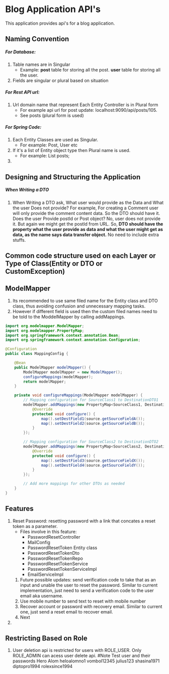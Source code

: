 # Blog Application API's
This application provides api's for a blog application.

## Naming Convention

##### For Database:
1. Table names are in Singular
	* Example: **post** table for storing all the post. **user** table for storing all the user. 
2. Fields are singular or plural based on situation

##### For Rest API url:
1. Url domain name that represent Each Entity Controller is in Plural form
	* For example api url for post update: localhost:9090/api/posts/105.
	* See posts (plural form is used)

##### For Spring Code:
1. Each Entity Classes are used as Singular.
	* For example: Post, User etc
2. If it's a list of Entity object type then Plural name is used.
	* For example: List<Post> posts;
3. 

## Designing and Structuring the Application
##### When Writing a DTO
1. When Writing a DTO ask, What user would provide as the Data and What the user Does not provide? For example, For creating a Comment user will only provide the comment content data. So the DTO should have it. Does the user Provide postId or Post object? No, user does not provide it. But again we might get the postId from URL. So, **DTO should have the property what the user provide as data and what the user might get as data, as the name says data transfer object.** No need to include extra stuffs.

## Common code structure used on each Layer or Type of Class(Entity or DTO or CustomException)

## ModelMapper
1. Its recommended to use same filed name for the Entity class and DTO class, thus avoiding confusion and unnecessary mapping tasks.
2. However if different field is used then the custom filed names need to be told to the ModdelMapper by calling addMappings.

```java
import org.modelmapper.ModelMapper;
import org.modelmapper.PropertyMap;
import org.springframework.context.annotation.Bean;
import org.springframework.context.annotation.Configuration;

@Configuration
public class MappingConfig {

    @Bean
    public ModelMapper modelMapper() {
        ModelMapper modelMapper = new ModelMapper();
        configureMappings(modelMapper);
        return modelMapper;
    }

    private void configureMappings(ModelMapper modelMapper) {
        // Mapping configuration for SourceClass1 to DestinationDTO1
        modelMapper.addMappings(new PropertyMap<SourceClass1, DestinationDTO1>() {
            @Override
            protected void configure() {
                map().setDestField1(source.getSourceFieldA());
                map().setDestField2(source.getSourceFieldB());
            }
        });

        // Mapping configuration for SourceClass2 to DestinationDTO2
        modelMapper.addMappings(new PropertyMap<SourceClass2, DestinationDTO2>() {
            @Override
            protected void configure() {
                map().setDestField3(source.getSourceFieldX());
                map().setDestField4(source.getSourceFieldY());
            }
        });

        // Add more mappings for other DTOs as needed
    }
}
```
## Features
1. Reset Password: resetting password with a link that concates a reset token as a parameter.
	* Files involve in this feature:
		+ PasswordResetController
		+ MailConfig
		+ PasswordResetToken Entity class
		+ PasswordResetTokenDto
		+ PasswordResetTokenRepo
		+ PasswordResetTokenService
		+ PasswordResetTokenServiceImpl
		+ EmailServiceImpl
	1. Future possible updates: send verification code to take that as an 	input and unable the 	user to reset the password. Similar to current 	implementation, just need to send a 	verification code to the user email 	aka username.
	2. Use mobile number to send text to reset with mobile number
	3. Recover account or password with recovery email. Similar to current one, just send a reset 	email to recover email.
	4. Next
2. 

## Restricting Based on Role
1. User deletion api is restricted for users with ROLE_USER. Only ROLE_ADMIN can acess user delete api.
#Note
Test user and their passwords
Hero Alom heloalomno1
vombol12345
julius123
shasina1971
diptopro1994
rolexsince1994